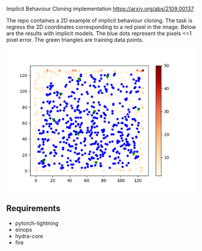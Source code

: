 Implicit Behaviour Cloning implementation https://arxiv.org/abs/2109.00137

The repo containes a 2D example of implicit behaviour cloning. The task is regress the 2D coordinates corresponding to a red pixel in the image. Below are the results with implicit models. The blue dots represent the pixels <=1 pixel error. The green triangles are training data points.

![image info](./images_for_readme/implicit_training.png)

 ## Requirements 

- pytorch-lightning
- einops
- hydra-core
- fire 

